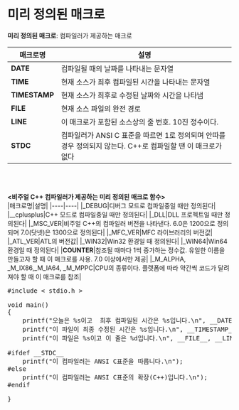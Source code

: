 # 미리 정의된 매크로
**미리 정의된 매크로**: 컴파일러가 제공하는 매크로

|매크로명|설명|
|----|----|
|__DATE__|컴파일될 때의 날짜를 나타내는 문자열|
|__TIME__|현재 소스가 최후 컴파일된 시간을 나타내는 문자열|
|__TIMESTAMP__|현재 소스가 최후로 수정된 날짜와 시간을 나타냄|
|__FILE__|현재 소스 파일의 완전 경로|
|__LINE__|이 매크로가 포함된 소스상의 줄 번호. 10진 정수이다.|
|__STDC__|컴파일러가 ANSI C 표준을 따르면 1로 정의되며 안따를 경우 정의되지 않는다. C++로 컴파일할 땐 이 매크로가 없다|

<br><br>

**<비주얼 C++ 컴파일러가 제공하는 미리 정의된 매크로 함수>**  
|매크로명|설명|
|----|----|
|_DEBUG|디버그 모드로 컴파일중일 때만 정의된다|
|__cplusplus|C++ 모드로 컴파일중일 때만 정의된다|
|_DLL|DLL 프로젝트일 때만 정의된다|
|_MSC_VER|비주얼 C++의 컴파일러 버전을 나타낸다. 6.0은 1200으로 정의되며 7.0(닷넷)은 1300으로 정의된다|
|_MFC_VER|MFC 라이브러리의 버전값|
|_ATL_VER|ATL의 버전값|
|_WIN32|Win32 환경일 때 정의된다|
|_WIN64|Win64 환경일 때 정의된다|
|__COUNTER__|참조될 때마다 1씩 증가하는 정수값. 유일한 이름을 만들고자 할 때 이 매크로를 사용. 7.0 이상에서만 제공|
|_M_ALPHA, _M_IX86,_M_IA64, _M_MPPC|CPU의 종류이다. 플랫폼에 따라 약간씩 코드가 달려져야 할 때 이 매크로를 참조|

<pre>#include < stdio.h >

void main()
{
    printf("오늘은 %s이고  최후 컴파일된 시간은 %s입니다.\n", __DATE__, __TIME__);
    printf("이 파일이 최종 수정된 시간은 %s입니다.\n", __TIMESTAMP__);
    printf("이 파일은 %s이고 이 줄은 %d입니다.\n", __FILE__, __LINE__);

#ifdef __STDC__
    printf("이 컴파일러는 ANSI C표준을 따릅니다.\n");
#else
    printf("이 컴파일러는 ANSI C표준의 확장(C++)입니다.\n");
#endif

}</pre>
